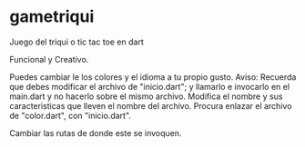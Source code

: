# gametriqui
Juego del triqui o tic tac toe en dart

Funcional y Creativo.

Puedes cambiar le los colores y el idioma a tu propio gusto.
Aviso: Recuerda que debes modificar el archivo de "inicio.dart"; y llamarlo
e invocarlo en el main.dart y no hacerlo sobre el mismo archivo.
Modifica el nombre y sus caracteristicas que lleven el nombre del archivo.
Procura enlazar el archivo de "color.dart", con "inicio.dart".

Cambiar las rutas de donde este se invoquen.

